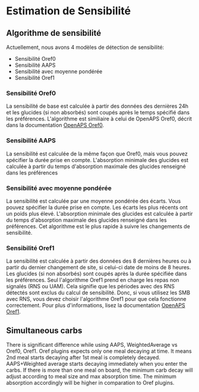 # Estimation de Sensibilité

## Algorithme de sensibilité

Actuellement, nous avons 4 modèles de détection de sensibilité:

* Sensibilité Oref0
* Sensibilité AAPS 
* Sensibilité avec moyenne pondérée
* Sensibilité Oref1

### Sensibilité Oref0

La sensibilité de base est calculée à partir des données des dernières 24h et les glucides (si non absorbés) sont coupés après le temps spécifié dans les préférences. L'algorithme est similiaire à celui de OpenAPS Oref0, décrit dans la documentation [OpenAPS Oref0](https://openaps.readthedocs.io/en/latest/docs/Customize-Iterate/autosens.html).

### Sensibilité AAPS 

La sensibilité est calculée de la même façon que Oref0, mais vous pouvez spécifier la durée prise en compte. L'absorption minimale des glucides est calculée à partir du temps d'absorption maximale des glucides renseigné dans les préférences

### Sensibilité avec moyenne pondérée

La sensibilité est calculée par une moyenne pondérée des écarts. Vous pouvez spécifier la durée prise en compte. Les écarts les plus récents ont un poids plus élevé. L'absorption minimale des glucides est calculée à partir du temps d'absorption maximale des glucides renseigné dans les préférences. Cet algorithme est le plus rapide à suivre les changements de sensibilité.

### Sensibilité Oref1

La sensibilité est calculée à partir des données des 8 dernières heures ou à partir du dernier changement de site, si celui-ci date de moins de 8 heures. Les glucides (si non absorbés) sont coupés après la durée spécifiée dans les préférences. Seul l'algorithme Oref1 prend en charge les repas non signalés (RNS ou UAM). Cela signifie que les périodes avec des RNS détectés sont exclus du calcul de sensibilité. Donc, si vous utilisez les SMB avec RNS, vous devez choisir l'algorithme Oref1 pour que cela fonctionne correctement. Pour plus d'informations, lisez la documentation [OpenAPS Oref1](https://openaps.readthedocs.io/en/latest/docs/Customize-Iterate/oref1.html).

## Simultaneous carbs

There is significant difference while using AAPS, WeightedAverage vs Oref0, Oref1. Oref plugins expects only one meal decaying at time. It means 2nd meal starts decaying after 1st meal is completely decayed. AAPS+Weighted average starts decaying immediately when you enter the carbs. If there is more than one meal on board, the minimum carb decay will adjust according to meal size and max absorption time. The minimum absorption accordingly will be higher in comparation to Oref plugins.